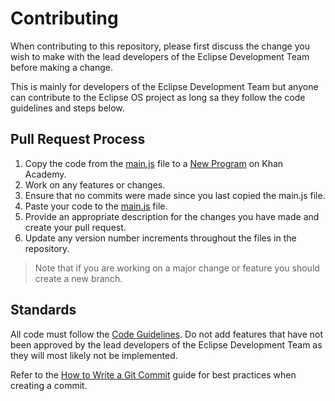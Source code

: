 # Contributing
When contributing to this repository, please first discuss the change you wish to make with the lead developers of the Eclipse Development Team before making a change.

This is mainly for developers of the Eclipse Development Team but anyone can contribute to the Eclipse OS project as long sa they follow the code guidelines and steps below.
## Pull Request Process
1. Copy the code from the [main.js](https://raw.githubusercontent.com/athaun/Eclipse-OS/master/main.js) file to a [New Program](https://www.khanacademy.org/computer-programming/new/pjs) on Khan Academy.
2. Work on any features or changes.
2. Ensure that no commits were made since you last copied the main.js file.
3. Paste your code to the [main.js](https://github.com/athaun/Eclipse-OS/edit/master/main.js) file.
3. Provide an appropriate description for the changes you have made and create your pull request.
4. Update any version number increments throughout the files in the repository.
> Note that if you are working on a major change or feature you should create a new branch.
## Standards
All code must follow the [Code Guidelines](https://github.com/athaun/Eclipse-OS/wiki/Code-Guidelines). Do not add features that have not been approved by the lead developers of the Eclipse Development Team as they will most likely not be implemented.

Refer to the [How to Write a Git Commit](https://chris.beams.io/posts/git-commit/) guide for best practices when creating a commit.
